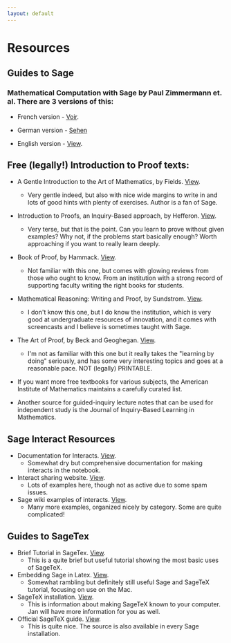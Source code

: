 ```yaml
---
layout: default
---
```



# Resources




## Guides to Sage

### Mathematical Computation with Sage by Paul Zimmermann et. al. There are 3 versions of this: 
   - French version - [Voir](http://dl.lateralis.org/public/sagebook/sagebook-web-20130530.pdf). 
   
   - German version - [Sehen](https://www.google.com/url?q=https%3A%2F%2Fmembers.loria.fr%2FPZimmermann%2Fsagebook%2FCalculDeutsch.pdf&sa=D&sntz=1&usg=AFQjCNH25MgqpfX9td76EcJjrId7PCaQ2w)
   
   - English version - [View](https://www.google.com/url?q=https%3A%2F%2Fmembers.loria.fr%2FPZimmermann%2Fsagebook%2Fenglish.html&sa=D&sntz=1&usg=AFQjCNHWW_L59KhEzDLQeJ8LXbq_gik42w).


## Free (legally!) Introduction to Proof texts:

   - A Gentle Introduction to the Art of Mathematics, by Fields.  [View](http://www.google.com/url?q=http%3A%2F%2Fosj1961.github.io%2Fgiam%2F&sa=D&sntz=1&usg=AFQjCNG4B-dcRR7BUUaR852CRJvW2AMm8w). 
     - Very gentle indeed, but also with nice wide margins to write in and lots of good hints with plenty of exercises. 
    Author is a fan of Sage.
    
  -  Introduction to Proofs, an Inquiry-Based approach, by Hefferon.  [View](http://www.google.com/url?q=http%3A%2F%2Fjoshua.smcvt.edu%2Fproofs%2F&sa=D&sntz=1&usg=AFQjCNGHW24djhKPDgEq-bh1J1jhZ4YvHg).
     - Very terse, but that is the point.  Can you learn to prove without given examples?  Why not, if the problems start basically enough?  Worth approaching if you want to really learn deeply.
    
    
  -  Book of Proof, by Hammack.  [View](http://www.google.com/url?q=http%3A%2F%2Fwww.people.vcu.edu%2F~rhammack%2FBookOfProof%2F&sa=D&sntz=1&usg=AFQjCNGIPT2lpY1NgIH1OMRsaHQ1dH-UmA).
     - Not familiar with this one, but comes with glowing reviews from those who ought to know.  From an institution with a strong record of supporting faculty writing the right books for students.


  -  Mathematical Reasoning: Writing and Proof, by Sundstrom.  [View](http://www.google.com/url?q=http%3A%2F%2Fwww.people.vcu.edu%2F~rhammack%2FBookOfProof%2F&sa=D&sntz=1&usg=AFQjCNGIPT2lpY1NgIH1OMRsaHQ1dH-UmA).
     - I don't know this one, but I do know the institution, which is very good at undergraduate resources of innovation, and it comes with screencasts and I believe is sometimes taught with Sage.

  -  The Art of Proof, by Beck and Geoghegan. [View](http://www.google.com/url?q=http%3A%2F%2Fmath.sfsu.edu%2Fbeck%2Fpapers%2Faop.noprint.pdf&sa=D&sntz=1&usg=AFQjCNHU6DKoV6JgdOaiJJLg6hfrslQYrg).
     - I'm not as familiar with this one but it really takes the "learning by doing" seriously, and has some very interesting topics and goes at a reasonable pace.  NOT (legally) PRINTABLE.


  - If you want more free textbooks for various subjects, the American Institute of Mathematics maintains a carefully curated list.
  - Another source for guided-inquiry lecture notes that can be used for independent study is the Journal of Inquiry-Based Learning in Mathematics.

## Sage Interact Resources
  - Documentation for Interacts. [View](https://doc.sagemath.org/html/en/prep/Quickstarts/Interact.html).
    - Somewhat dry but comprehensive documentation for making interacts in the notebook.
  - Interact sharing website.  [View](https://sagecell.sagemath.org/static/about.html?v=15adefe8b7e89fcf49eda7af5303abd4#embedding).
    - Lots of examples here, though not as active due to some spam issues.
  - Sage wiki examples of interacts.  [View](https://wiki.sagemath.org/interact/calculus).
    - Many more examples, organized nicely by category.  Some are quite complicated!

## Guides to SageTex
  - Brief Tutorial in SageTex. [View](http://www.google.com/url?q=http%3A%2F%2Fwww.sagemath.org%2Fdoc%2Ftutorial%2Fsagetex.html&sa=D&sntz=1&usg=AFQjCNERxh2VncmbSWHyEv4ZF7dgmpdAnA). 
    - This is a quite brief but useful tutorial showing the most basic uses of SageTeX. 
  - Embedding Sage in Latex.  [View](http://www.google.com/url?q=http%3A%2F%2Fdevio.us%2F~bannon%2Fsage%2Fsagetextexshop.pdf&sa=D&sntz=1&usg=AFQjCNGVwTmsI_KB-6hwi10XjtvxcvL1KQ). 
    - Somewhat rambling but definitely still useful Sage and SageTeX tutorial, focusing on use on the Mac.
  - SageTeX installation. [View](http://www.google.com/url?q=http%3A%2F%2Fwww.sagemath.org%2Fdoc%2Finstallation%2Fsagetex.html&sa=D&sntz=1&usg=AFQjCNFjkNgZFwhON0rXL56F_PQo7nR-2g). 
    - This is information about making SageTeX known to your computer. Jan will have more information for you as well. 
  - Official SageTeX guide.  [View](https://www.google.com/url?q=https%3A%2F%2Fbitbucket.org%2Fddrake%2Fsagetex%2Fdownloads%2Fsagetex.pdf&sa=D&sntz=1&usg=AFQjCNEM4Fvg5BaNJuM4xy6fFyFTodtIKQ).
    - This is quite nice. The source is also available in every Sage installation.
